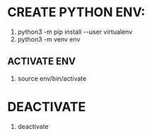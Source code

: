 # CREATE PYTHON ENV:
1. python3 -m pip install --user virtualenv
2. python3 -m venv env

## ACTIVATE ENV
1. source env/bin/activate

# DEACTIVATE
1. deactivate
